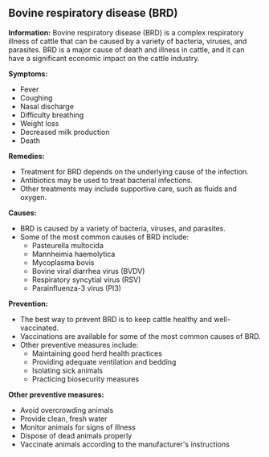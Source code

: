 ## Bovine respiratory disease (BRD)

**Information:** Bovine respiratory disease (BRD) is a complex respiratory illness of cattle that can be caused by a variety of bacteria, viruses, and parasites. BRD is a major cause of death and illness in cattle, and it can have a significant economic impact on the cattle industry.

**Symptoms:**

* Fever
* Coughing
* Nasal discharge
* Difficulty breathing
* Weight loss
* Decreased milk production
* Death

**Remedies:**

* Treatment for BRD depends on the underlying cause of the infection.
* Antibiotics may be used to treat bacterial infections.
* Other treatments may include supportive care, such as fluids and oxygen.

**Causes:**

* BRD is caused by a variety of bacteria, viruses, and parasites.
* Some of the most common causes of BRD include:
    * Pasteurella multocida
    * Mannheimia haemolytica
    * Mycoplasma bovis
    * Bovine viral diarrhea virus (BVDV)
    * Respiratory syncytial virus (RSV)
    * Parainfluenza-3 virus (PI3)

**Prevention:**

* The best way to prevent BRD is to keep cattle healthy and well-vaccinated.
* Vaccinations are available for some of the most common causes of BRD.
* Other preventive measures include:
    * Maintaining good herd health practices
    * Providing adequate ventilation and bedding
    * Isolating sick animals
    * Practicing biosecurity measures

**Other preventive measures:**

* Avoid overcrowding animals
* Provide clean, fresh water
* Monitor animals for signs of illness
* Dispose of dead animals properly
* Vaccinate animals according to the manufacturer's instructions
